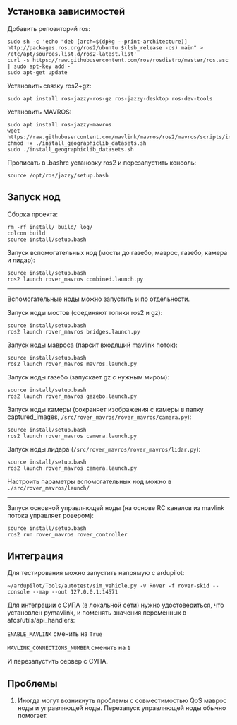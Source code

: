## Установка зависимостей

Добавить репозиторий ros:
```
sudo sh -c 'echo "deb [arch=$(dpkg --print-architecture)] http://packages.ros.org/ros2/ubuntu $(lsb_release -cs) main" > /etc/apt/sources.list.d/ros2-latest.list'
curl -s https://raw.githubusercontent.com/ros/rosdistro/master/ros.asc | sudo apt-key add -
sudo apt-get update
```

Установить связку ros2+gz:
```
sudo apt install ros-jazzy-ros-gz ros-jazzy-desktop ros-dev-tools
```

Установить MAVROS:
```
sudo apt install ros-jazzy-mavros
wget https://raw.githubusercontent.com/mavlink/mavros/ros2/mavros/scripts/install_geographiclib_datasets.sh
chmod +x ./install_geographiclib_datasets.sh
sudo ./install_geographiclib_datasets.sh
```

Прописать в .bashrc установку ros2 и перезапустить консоль:
```
source /opt/ros/jazzy/setup.bash
```

## Запуск нод

Сборка проекта:
```
rm -rf install/ build/ log/
colcon build
source install/setup.bash
```

Запуск вспомогательных нод (мосты до газебо, маврос, газебо, камера и лидар):
```
source install/setup.bash
ros2 launch rover_mavros combined.launch.py
```

---

Вспомогательные ноды можно запустить и по отдельности. 

Запуск ноды мостов (соединяют топики ros2 и gz):
```
source install/setup.bash
ros2 launch rover_mavros bridges.launch.py
```

Запуск ноды мавроса (парсит входящий mavlink поток):
```
source install/setup.bash
ros2 launch rover_mavros mavros.launch.py
```

Запуск ноды газебо (запускает gz с нужным миром):
```
source install/setup.bash
ros2 launch rover_mavros gazebo.launch.py
```

Запуск ноды камеры (сохраняет изображения с камеры в папку captured_images, `/src/rover_mavros/rover_mavros/camera.py`):
```
source install/setup.bash
ros2 launch rover_mavros camera.launch.py
```

Запуск ноды лидара (`/src/rover_mavros/rover_mavros/lidar.py`):
```
source install/setup.bash
ros2 launch rover_mavros camera.launch.py
```

Настроить параметры вспомогательных нод можно в `./src/rover_mavros/launch/`

---

Запуск основной управляющей ноды (на основе RC каналов из mavlink потока управляет ровером):
```
source install/setup.bash
ros2 run rover_mavros rover_controller
```

## Интеграция

Для тестирования можно запустить напрямую с ardupilot:
```
~/ardupilot/Tools/autotest/sim_vehicle.py -v Rover -f rover-skid --console --map --out 127.0.0.1:14571
```

Для интеграции с СУПА (в локальной сети) нужно удостовериться, что установлен pymavlink, и поменять значения переменных в afcs/utils/api_handlers:

`ENABLE_MAVLINK` сменить на `True`

`MAVLINK_CONNECTIONS_NUMBER` сменить на `1`

И перезапустить сервер с СУПА.

## Проблемы

1. Иногда могут возникнуть проблемы с совместимостью QoS маврос ноды и управляющей ноды. Перезапуск управляющей ноды обычно помогает.